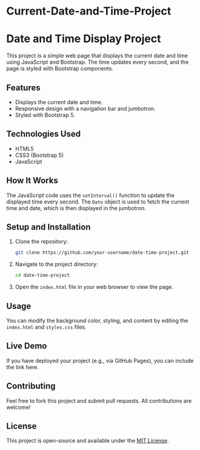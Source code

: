 # Current-Date-and-Time-Project

# Date and Time Display Project

This project is a simple web page that displays the current date and time using JavaScript and Bootstrap. The time updates every second, and the page is styled with Bootstrap components.

## Features

- Displays the current date and time.
- Responsive design with a navigation bar and jumbotron.
- Styled with Bootstrap 5.

## Technologies Used

- HTML5
- CSS3 (Bootstrap 5)
- JavaScript

## How It Works

The JavaScript code uses the `setInterval()` function to update the displayed time every second. The `Date` object is used to fetch the current time and date, which is then displayed in the jumbotron.

## Setup and Installation

1. Clone the repository:

    ```bash
    git clone https://github.com/your-username/date-time-project.git
    ```

2. Navigate to the project directory:

    ```bash
    cd date-time-project
    ```

3. Open the `index.html` file in your web browser to view the page.

## Usage

You can modify the background color, styling, and content by editing the `index.html` and `styles.css` files.

## Live Demo

If you have deployed your project (e.g., via GitHub Pages), you can include the link here.

## Contributing

Feel free to fork this project and submit pull requests. All contributions are welcome!

## License

This project is open-source and available under the [MIT License](LICENSE).

